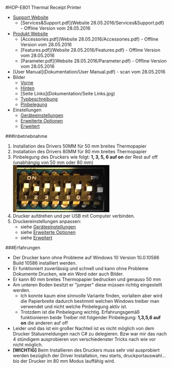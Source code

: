 #HOP-E801 Thermal Receipt Printer
+ [Support Website](http://hoinprinter.com/en/download)
	+ [Services&Support.pdf](Website 28.05.2016/Services&Support.pdf) - Offline Version vom 28.05.2016
+ [Produkt Website](http://hoinprinter.com/en/products/show/Thermal-Receipt-Printer-2)
	+ [Accessories.pdf](Website 28.05.2016/Accessories.pdf) - Offline Version vom 28.05.2016
	+ [Features.pdf](Website 28.05.2016/Features.pdf) - Offline Version vom 28.05.2016
	+ [Parameter.pdf](Website 28.05.2016/Parameter.pdf) - Offline Version vom 28.05.2016
+ [User Manual](Dokumentation/User Manual.pdf) - scan vom 28.05.2016
+ Bilder
	+ [Vorne](Dokumentation/Vorne.jpg)
	+ [Hinten](Dokumentation/Hinten.jpg)
	+ [Seite Links](Dokumentation/Seite Links.jpg)
	+ [Typbeschreibung](Dokumentation/Typbeschreibung.jpg)
	+ [Pinbelegung](Dokumentation/Pinbelegung.jpg)
+ Einstellungen
	+ [Geräteeinstellungen](Dokumentation/Geräteeinstellungen.png)
	+ [Erweiterte Optionen](Dokumentation/ErweiterteOptionen.png)
	+ [Erweitert](Dokumentation/Erweitert.png)

###Inbetriebnahme
1. Installation des Drivers 50MM für 50 mm breites Thermopapier
2. Installation des Drivers 80MM für 80 mm breites Thermopapier
3. Pinbelegung des Druckers wie folgt: **1, 3, 5, 6 auf on** der Rest auf off (unabhängig von 50 mm oder 80 mm)  
    <img src="Dokumentation/Pinbelegung.jpg" width="300" />
4. Drucker aufdrehen und per USB mit Computer verbinden.
5. Druckereinstellungen anpassen:  
	+ siehe [Geräteeinstellungen](Dokumentation/Geräteeinstellungen.png)
	+ siehe [Erweiterte Optionen](Dokumentation/ErweiterteOptionen.png)
	+ siehe [Erweitert](Dokumentation/ErweiterteOptionen.png)

###Erfahrungen
+ Der Drucker kann ohne Probleme auf Windows 10 Version	10.0.10586 Build 10586 installiert werden.
+ Er funktioniert zuverlässig und schnell und kann ohne Probleme Dokumente Drucken, wie ein Word oder auch Bilder.
+ Er kann 80 mm breites Thermopapier bedrucken und genauso 50 mm
+ Am unteren Boden besitzt er "jumper" diese müssen richtig eingestellt werden.
  + Ich konnte kaum eine sinnvolle Variante finden, vorlallem aber wird die Papierbreite dadurch bestimmt welchen Windows treiber man verwendet und nicht welche Pinbelegung aktiv ist.
  + Trotzdem ist die Pinbelegung wichtig. Erfahrungsgemäß funktionieren beide Treiber mit folgender Pinbelegung: **1,3,5,6 auf on** die anderen auf off
+ Leider und das ist ein großer Nachteil ist es nicht möglich von dem Drucker Statusmeldungen nach C# zu delegieren. Bzw war mir das nach 4 stündigem ausprobieren von verschiedenster Tricks nach wie vor nicht möglich.
+ **[WICHTIG]** Beim Installieren des Druckers muss sehr viel ausprobiert werden bezüglich der Driver Installation, neu starts, druckportauswahl... bis der Drucker im 80 mm Modus lauffähig wird.
